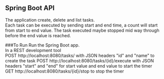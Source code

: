 ## Spring Boot API </br>
The application create, delete and list tasks.</br>
Each task can be executed by sending start and end time, a count will start from start to end value.
The task executed maybe stopped mid way through before the end value is reached.

###To Run
Run the Spring Boot app. </br>
In a REST development tool </br>
POST http://localhost:8080/tasks/ with JSON headers "id" and "name" to create the task
POST http://localhost:8080/tasks/{id}/execute with JSON headers "start" and "end" for start value and end value to start the timer
GET http://localhost:8080/tasks/{id}/stop to stop the timer

